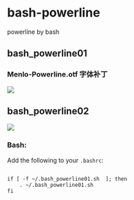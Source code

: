 bash-powerline
==============

powerline by bash

<h2>bash_powerline01</h2>

<h3>Menlo-Powerline.otf 字体补丁</h3>

<img src="https://raw.githubusercontent.com/saligia2014/bash-powerline/master/images-folder/bash_powerline01.jpg" style="max-width:100%;" />


<h2>bash_powerline02</h2>

<img src="https://raw.githubusercontent.com/saligia2014/bash-powerline/master/images-folder/bash_powerline02.png" style="max-width:100%;" />


<h3><a id="user-content-bash" class="anchor" href="#bash" aria-hidden="true"><span class="octicon octicon-link"></span></a>Bash:</h3>

<p>Add the following to your <code>.bashrc</code>:</p>
<pre><code>  
if [ -f ~/.bash_powerline01.sh  ]; then
    . ~/.bash_powerline01.sh
fi   
</code></pre>

